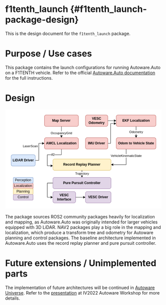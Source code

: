 f1tenth_launch {#f1tenth_launch-package-design}
===========

This is the design document for the `f1tenth_launch` package.


# Purpose / Use cases

This package contains the launch configurations for running Autoware.Auto on a F1TENTH vehicle. Refer to the official [Autoware.Auto documentation](https://autowarefoundation.gitlab.io/autoware.auto/AutowareAuto/index.html) for the full instructions.

# Design

![](autoware_f1tenth.png)

The package sources ROS2 community packages heavily for localization and mapping, as Autoware.Auto was originally intended for larger vehicles equipped with 3D LiDAR. NAV2 packages play a big role in the mapping and localization, which produce a transform tree and odometry for Autoware planning and control packages. The baseline architecture implemented in Autoware.Auto uses the record replay planner and pure pursuit controller.

# Future extensions / Unimplemented parts

The implementation of future architectures will be continued in [Autoware Universe](https://github.com/autowarefoundation/autoware.universe). Refer to the [presentation](https://docs.google.com/presentation/d/1kM3Lh19_CJLUD2G4gi9oLKoCsg3VMxY_vxXlJrO6Xkg/edit?usp=sharing) at IV2022 Autoware Workshop for more details.

